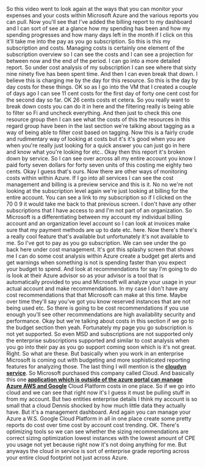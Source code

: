 So this video went to look again at the ways that you can monitor your expenses and your costs within
Microsoft Azure and the various reports you can pull.
Now you'll see that I've added the billing report to my dashboard and I can sort of see at a glance
how my spending has been and how my spending progresses and how many days left in the month if I click
on this it'll take me into the pay as you go subscription.
So this is this my subscription and costs.
Managing costs is certainly one element of the subscription overview so I can see the costs and I can
see a projection for between now and the end of the period.
I can go into a more detailed report.
So under cost analysis of my subscription I can see where that sixty nine ninety five has been spent
time.
And then I can even break that down.
I believe this is charging me by the day for this resource.
So this is the day by day costs for these things.
OK so as I go into the VM that I created a couple of days ago I can see 11 cent costs for the first
day of forty one cent cost for the second day so far.
OK 26 cents costs et cetera.
So you really want to break down costs you can do it in here and the filtering really is being able
to filter so Fi and uncheck everything.
And then just to check this one resource group then I can see what the costs of this the resources in
this regard group have been in the last section we're talking about tagging as a way of being able to
filter cost based on tagging.
Now this is a fairly crude and rudimentary way of looking at costs but it's it's good when you are when
you're really just looking for a quick answer you can just go in here and know what you're looking for
etc..
Okay then this report it's broken down by service.
So I can see over across all my entire account you know I paid forty seven dollars for forty seven units
of this costing me eighty two cents.
Okay I guess that's ours.
Now there are other ways of monitoring costs within within Azure.
If I go into all services I can see the cost management and billing is a preview service and this is
it.
No no we're not looking at the subscription level again we're just looking at billing for the entire
account.
You can see a link to my subscription so if I clicked on the 70 0 9 it would take me back to that previous
screen.
I don't have any other subscriptions that I have access to and I'm not part of an organization.
So Microsoft is a differentiating between my account my individual billing account and an organization
level account so I can look at invoices make sure that my payment methods are up to date etc. here.
Now there's there's a really cool feature that's available but unfortunately it's not available to me.
So I've got to pay as you go subscription.
We can see under the go back here under cost management.
It's got this splashy screen that shows me I can do some cost analysis within Azure create a budget
get alerts and get warnings when something is not is spending faster than you expect your budget to
spend.
And look at recommendations for say I'm going to do is look at their Azure advisor so as your advisor
is a tool that is automatically provided to you and Microsoft will analyze your usage in your actual
account and make recommendations.
In my case I don't have any cost recommendations that that Microsoft can make at this time.
Maybe over time they'll say you've got you know reserved instances that are not being used etc. So there
is going to be cost recommendations if you use enough you'll see other recommendations are high availability
security and performance.
Okay but we're talking about costs in this section if we go to the budget section then yeah.
Fortunately my page you go subscription is not yet supported.
So even MSD and subscriptions are not supported only the enterprise subscriptions supported and similar
to cost analysis when you go into their pay as you go support coming soon which is it's not great.
Right.
So what are these.
But basically when you work in an enterprise Microsoft is coming out with budgeting and more sophisticated
reporting features for analyzing those.
The last thing I will mention is the **<u>cloudyn service</u>**.
So Microsoft purchased this company called Cloud.
And basically this one <u>**application which is outside of the azure portal can manage Azure AWS and Google**</u>
Cloud Platform costs in one place.
So if we go into cloud and we can see that
right now it's I guess it must be pulling stuff in from my account.
But two entities enterprise details
I think my account is so small that a cloud Dennis shocked by how much little data they actually have.
But it's a management dashboard.
And again you can manage your Azure a W.S. Google Cloud Platform in all in one place create some pretty
reports do cost over time cost by account cost trending.
OK.
There's optimizing tools so we can see whether the sizing recommendations are correct sizing optimization
lowest instances with the lowest amount of CPE you usage not yet because right now it's not doing anything
for me.
But anyways the cloud in service is sort of enterprise grade reporting across your entire cloud footprint
not just across Azure.
